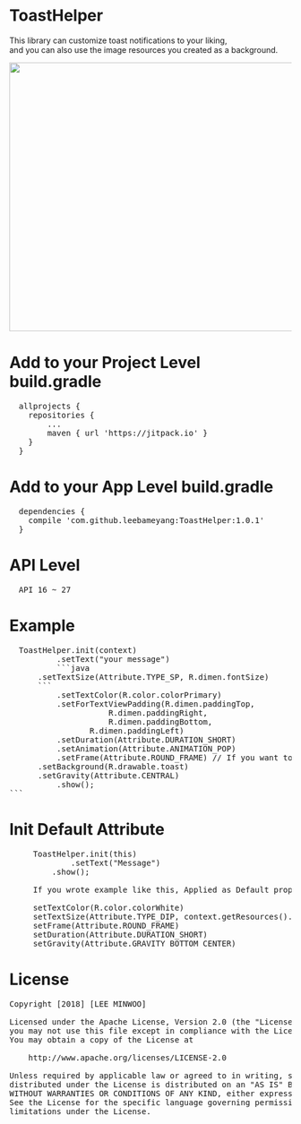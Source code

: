 # ToastHelper

This library can customize toast notifications to your liking,<br/>
and you can also use the image resources you created as a background.

<div>
   <img src="https://user-images.githubusercontent.com/33782600/39126359-13fb1cfc-473d-11e8-9b3d-56a376b1c3a8.png" width="780" height="480">
</div>

# Add to your Project Level build.gradle 
<pre>
  allprojects {
	repositories {
		...
		maven { url 'https://jitpack.io' }
	}
  }
</pre>

# Add to your App Level build.gradle
<pre>
  dependencies {
	compile 'com.github.leebameyang:ToastHelper:1.0.1'
  }
</pre>

# API Level
<pre>
  API 16 ~ 27
</pre>

# Example
<pre>
  ToastHelper.init(context)
          .setText("your message")
          ```java
	  .setTextSize(Attribute.TYPE_SP, R.dimen.fontSize)
	  ```
          .setTextColor(R.color.colorPrimary)
          .setForTextViewPadding(R.dimen.paddingTop,
			         R.dimen.paddingRight,
		  	         R.dimen.paddingBottom,
				 R.dimen.paddingLeft)
          .setDuration(Attribute.DURATION_SHORT)
          .setAnimation(Attribute.ANIMATION_POP)
          .setFrame(Attribute.ROUND_FRAME) // If you want to use background resources, do not use frames.
	  .setBackground(R.drawable.toast)
	  .setGravity(Attribute.CENTRAL)
          .show();
```
</pre>

# Init Default Attribute
<pre>
     ToastHelper.init(this)
             .setText("Message")
	     .show();
	     
     If you wrote example like this, Applied as Default property.	     
     
     setTextColor(R.color.colorWhite)
     setTextSize(Attribute.TYPE_DIP, context.getResources().getDimension(R.dimen.fontSize))
     setFrame(Attribute.ROUND_FRAME)
     setDuration(Attribute.DURATION_SHORT)
     setGravity(Attribute.GRAVITY_BOTTOM_CENTER)
</pre>

# License
<pre>
Copyright [2018] [LEE MINWOO]

Licensed under the Apache License, Version 2.0 (the "License");
you may not use this file except in compliance with the License.
You may obtain a copy of the License at

    http://www.apache.org/licenses/LICENSE-2.0

Unless required by applicable law or agreed to in writing, software
distributed under the License is distributed on an "AS IS" BASIS,
WITHOUT WARRANTIES OR CONDITIONS OF ANY KIND, either express or implied.
See the License for the specific language governing permissions and
limitations under the License.
</pre>
